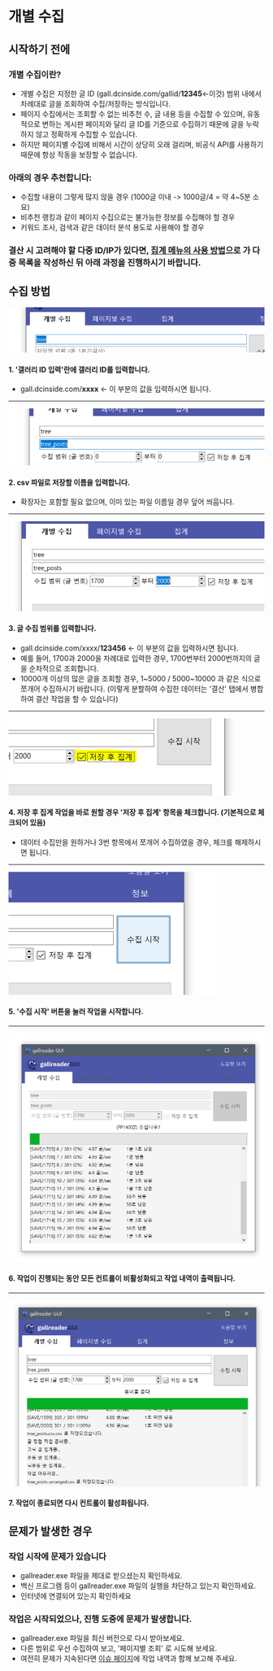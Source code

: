 # 개별 수집

## 시작하기 전에

### 개별 수집이란?
- 개별 수집은 지정한 글 ID (gall.dcinside.com/gallid/__12345__<-이것) 범위 내에서 차례대로 글을 조회하여 수집/저장하는 방식입니다.
- 페이지 수집에서는 조회할 수 없는 비추천 수, 글 내용 등을 수집할 수 있으며, 유동적으로 변하는 게시판 페이지와 달리 글 ID를 기준으로 수집하기 때문에 글을 누락하지 않고 정확하게 수집할 수 있습니다.
- 하지만 페이지별 수집에 비해서 시간이 상당히 오래 걸리며, 비공식 API를 사용하기 때문에 항상 작동을 보장할 수 없습니다.

### 아래의 경우 추천합니다:
- 수집할 내용이 그렇게 많지 않을 경우 (1000글 이내 -> 1000글/4 = 약 4~5분 소요)
- 비추천 랭킹과 같이 페이지 수집으로는 불가능한 정보를 수집해야 할 경우
- 키워드 조사, 검색과 같은 데이터 분석 용도로 사용해야 할 경우

### 결산 시 고려해야 할 다중 ID/IP가 있다면, [집계 메뉴의 사용 방법](/help/arrange)으로 가 다중 목록을 작성하신 뒤 아래 과정을 진행하시기 바랍니다.


## 수집 방법

![1](1.png)

#### 1. '갤러리 ID 입력'란에 갤러리 ID를 입력합니다.
- gall.dcinside.com/__xxxx__ <- 이 부분의 값을 입력하시면 됩니다.

---

![2](2.png)

#### 2. csv 파일로 저장할 이름을 입력합니다.
- 확장자는 포함할 필요 없으며, 이미 있는 파일 이름일 경우 덮어 씌웁니다.

---

![3](3.png)

#### 3. 글 수집 범위를 입력합니다.
- gall.dcinside.com/xxxx/__123456__ <- 이 부분의 값을 입력하시면 됩니다.
- 예를 들어, 1700과 2000을 차례대로 입력한 경우, 1700번부터 2000번까지의 글을 순차적으로 조회합니다.
- 10000개 이상의 많은 글을 조회할 경우, 1~5000 / 5000~10000 과 같은 식으로 쪼개어 수집하시기 바랍니다. (이렇게 분할하여 수집한 데이터는 '결산' 탭에서 병합하여 결산 작업을 할 수 있습니다)

---

![4](4.png)

#### 4. 저장 후 집계 작업을 바로 원할 경우 '저장 후 집계' 항목을 체크합니다. (기본적으로 체크되어 있음)
- 데이터 수집만을 원하거나 3번 항목에서 쪼개어 수집하였을 경우, 체크를 해제하시면 됩니다.

---

![5](5.png)

#### 5. '수집 시작' 버튼을 눌러 작업을 시작합니다.

---

![6](6.png)

#### 6. 작업이 진행되는 동안 모든 컨트롤이 비활성화되고 작업 내역이 출력됩니다.

---

![7](7.png)

#### 7. 작업이 종료되면 다시 컨트롤이 활성화됩니다.



## 문제가 발생한 경우

### 작업 시작에 문제가 있습니다
- gallreader.exe 파일을 제대로 받으셨는지 확인하세요.
- 백신 프로그램 등이 gallreader.exe 파일의 실행을 차단하고 있는지 확인하세요.
- 인터넷에 연결되어 있는지 확인하세요

### 작업은 시작되었으나, 진행 도중에 문제가 발생합니다.
- gallreader.exe 파일을 최신 버전으로 다시 받아보세요.
- 다른 범위로 우선 수집하여 보고, '페이지별 조회' 로 시도해 보세요.
- 여전히 문제가 지속된다면 [이슈 페이지](https://github.com/pdjdev/gallreader-gui/issues)에 작업 내역과 함께 보고해 주세요.

